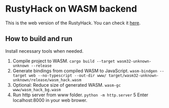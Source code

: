 # RustyHack on WASM backend
This is the web version of the RustyHack. You can check it [here](https://nouvadam.github.io/hack_cpu_emu/).
  
## How to build and run
Install necessary tools when needed.

1. Compile project to WASM.
`cargo build --target wasm32-unknown-unknown --release`
2. Generate bindings from compiled WASM to JavaScript.
`wasm-bindgen --target web --no-typescript --out-dir www/ target/wasm32-unknown-unknown/release/wasm_hack.wasm`
3. Optional: Reduce size of generated WASM.
`wasm-gc www/wasm_hack_bg.wasm`
4. Run http server from www folder.
`python -m http.server`
5 Enter localhost:8000 in your web brower. 
